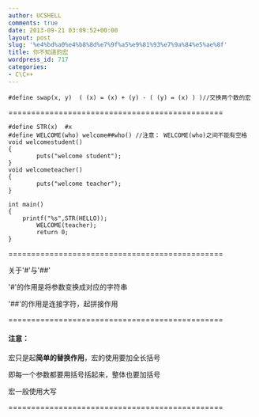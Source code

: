 ```yaml
---
author: UCSHELL
comments: true
date: 2013-09-21 03:09:52+00:00
layout: post
slug: '%e4%bd%a0%e4%b8%8d%e7%9f%a5%e9%81%93%e7%9a%84%e5%ae%8f'
title: 你不知道的宏
wordpress_id: 717
categories:
- C\C++
---
```




    
    #define swap(x, y)	( (x) = (x) + (y) - ( (y) = (x) ) )//交换两个数的宏
    
===============================================

	#define STR(x)  #x
    #define WELCOME(who) welcome##who()	//注意： WELCOME(who)之间不能有空格
    void welcomestudent()
    {
            puts("welcome student");
    }
    void welcometeacher()
    {
            puts("welcome teacher");
    }
    
    int main()
    {
    	printf("%s",STR(HELLO));
            WELCOME(teacher);
            return 0;
    }

===============================================

关于'#'与'##'

'#'的作用是将参数变换成对应的字符串

'##'的作用是连接字符，起拼接作用

===============================================

#### 注意：

宏只是起**简单的替换作用**，宏的使用要加全长括号

即每一个参数都要用括号括起来，整体也要加括号

宏一般使用大写

===============================================
